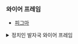 ### 와이어 프레임
* [피그마](https://www.figma.com/file/hxRdK7tAlhO9maj57ZVcTf/%EC%99%80%EC%9D%B4%EC%96%B4%ED%94%84%EB%A0%88%EC%9E%84?node-id=33%3A9)
<details>
<summary> 정치인 발자국 와이어 프레임</summary>
![image](https://user-images.githubusercontent.com/98244487/184801772-71a0bfbf-95e2-4c92-a307-e8b5232e0aea.png)
</details>
